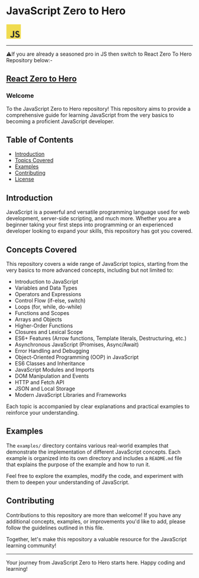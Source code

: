 # JavaScript Zero to Hero

<p align="left"> <a href="https://developer.mozilla.org/en-US/docs/Web/JavaScript" target="_blank" rel="noreferrer"> <img src="https://raw.githubusercontent.com/devicons/devicon/master/icons/javascript/javascript-original.svg" alt="javascript" width="40" height="40"/> </a> </p>

---

⚠️If you are already a seasoned pro in JS then switch to React Zero To Hero Repository below:-

## [React Zero to Hero](https://github.com/sourabh-bhatt/React-Zero-to-Hero)

### Welcome

To the JavaScript Zero to Hero repository! This repository aims to provide a comprehensive guide for learning JavaScript from the very basics to becoming a proficient JavaScript developer.

## Table of Contents

- [Introduction](#introduction)
- [Topics Covered](#topics-covered)
- [Examples](#examples)
- [Contributing](#contributing)
- [License](#license)

## Introduction

JavaScript is a powerful and versatile programming language used for web development, server-side scripting, and much more. Whether you are a beginner taking your first steps into programming or an experienced developer looking to expand your skills, this repository has got you covered.

## Concepts Covered

This repository covers a wide range of JavaScript topics, starting from the very basics to more advanced concepts, including but not limited to:

- Introduction to JavaScript
- Variables and Data Types
- Operators and Expressions
- Control Flow (if-else, switch)
- Loops (for, while, do-while)
- Functions and Scopes
- Arrays and Objects
- Higher-Order Functions
- Closures and Lexical Scope
- ES6+ Features (Arrow functions, Template literals, Destructuring, etc.)
- Asynchronous JavaScript (Promises, Async/Await)
- Error Handling and Debugging
- Object-Oriented Programming (OOP) in JavaScript
- ES6 Classes and Inheritance
- JavaScript Modules and Imports
- DOM Manipulation and Events
- HTTP and Fetch API
- JSON and Local Storage
- Modern JavaScript Libraries and Frameworks

Each topic is accompanied by clear explanations and practical examples to reinforce your understanding.

## Examples

The `examples/` directory contains various real-world examples that demonstrate the implementation of different JavaScript concepts. Each example is organized into its own directory and includes a `README.md` file that explains the purpose of the example and how to run it.

Feel free to explore the examples, modify the code, and experiment with them to deepen your understanding of JavaScript.

## Contributing

Contributions to this repository are more than welcome! If you have any additional concepts, examples, or improvements you'd like to add, please follow the guidelines outlined in this file.

Together, let's make this repository a valuable resource for the JavaScript learning community!

---

Your journey from JavaScript Zero to Hero starts here. Happy coding and learning!
